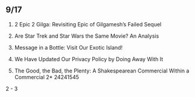 ## 9/17
1) 2 Epic 2 Gilga: Revisiting Epic of Gilgamesh’s Failed Sequel

2) Are Star Trek and Star Wars the Same Movie? An Analysis

3) Message in a Bottle: Visit Our Exotic Island!

4) We Have Updated Our Privacy Policy by Doing Away With It

5) The Good, the Bad, the Plenty: A Shakespearean Commercial Within a Commercial
2* 24241545

2 - 3

